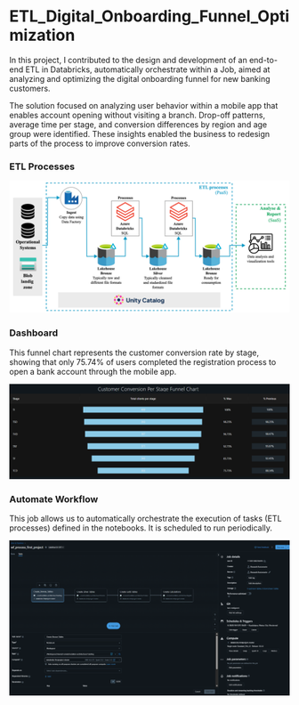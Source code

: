 # ETL_Digital_Onboarding_Funnel_Optimization
In this project, I contributed to the design and development of an end-to-end ETL in Databricks, automatically orchestrate within a Job, aimed at analyzing and optimizing the digital onboarding funnel for new banking customers.

The solution focused on analyzing user behavior within a mobile app that enables account opening without visiting a branch. Drop-off patterns, average time per stage, and conversion differences by region and age group were identified. These insights enabled the business to redesign parts of the process to improve conversion rates.

 ### ETL Processes
 
  ![alt text](https://github.com/Rogelio-Bustamante/ETL_Digital_Onboarding_Funnel_Optimization/blob/main/ETL_processes.png)

 ### Dashboard

 This funnel chart represents the customer conversion rate by stage, showing that only 75.74% of users completed the registration process to open a bank account through the mobile app.
 
  ![alt text](https://github.com/Rogelio-Bustamante/ETL_Digital_Onboarding_Funnel_Optimization/blob/main/Final_Funnel_Chart.png)

 ### Automate Workflow

 This job allows us to automatically orchestrate the execution of tasks (ETL processes) defined in the notebooks. It is scheduled to run periodically. 
 
  ![alt text](https://github.com/Rogelio-Bustamante/ETL_Digital_Onboarding_Funnel_Optimization/blob/main/Scheduled_Job.png)

